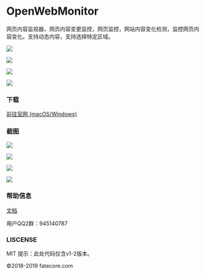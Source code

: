 # OpenWebMonitor

网页内容监视器，网页内容变更监控，网页监控，网站内容变化检测，监控网页内容变化。支持动态内容，支持选择特定区域。



![](https://fate2.oss-cn-shanghai.aliyuncs.com/pool/20190307172826.png)





![](https://fate2.oss-cn-shanghai.aliyuncs.com/pool/20190223134731.png)





![](https://fate2.oss-cn-shanghai.aliyuncs.com/pool/20190223135056.png)





![](https://fate2.oss-cn-shanghai.aliyuncs.com/pool/20190223135401.png)



### 下载

[前往官网 (macOS/Windows)](http://openwebmonitor.netqon.com/)

### 截图

![](content/libs/n0.jpg)

![](content/libs/0.jpg)

![](content/libs/1.jpg)

![](content/libs/2.jpg)


### 帮助信息

[文档](http://fatecore.com/p/OpenWebMonitor/)

用户QQ2群：945140787

### LISCENSE
MIT
提示：此处代码仅含v1-2版本。


©️2018-2019 fatecore.com
